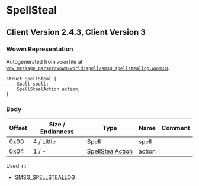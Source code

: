 # SpellSteal

## Client Version 2.4.3, Client Version 3

### Wowm Representation

Autogenerated from `wowm` file at [`wow_message_parser/wowm/world/spell/smsg_spellsteallog.wowm:8`](https://github.com/gtker/wow_messages/tree/main/wow_message_parser/wowm/world/spell/smsg_spellsteallog.wowm#L8).
```rust,ignore
struct SpellSteal {
    Spell spell;
    SpellStealAction action;
}
```
### Body

| Offset | Size / Endianness | Type | Name | Comment |
| ------ | ----------------- | ---- | ---- | ------- |
| 0x00 | 4 / Little | Spell | spell |  |
| 0x04 | 1 / - | [SpellStealAction](spellstealaction.md) | action |  |


Used in:
* [SMSG_SPELLSTEALLOG](smsg_spellsteallog.md)

